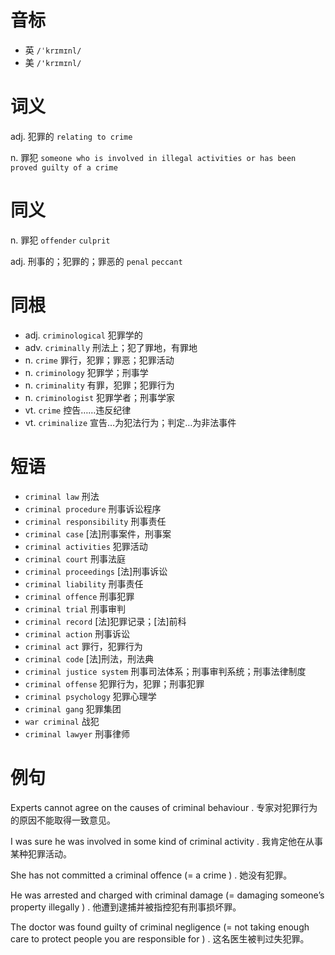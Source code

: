 # 音标

- 英 `/ˈkrɪmɪnl/`
- 美 `/'krɪmɪnl/`

# 词义

adj. 犯罪的
`relating to crime`

n. 罪犯
`someone who is involved in illegal activities or has been proved guilty of a crime`

# 同义

n. 罪犯
`offender` `culprit`

adj. 刑事的；犯罪的；罪恶的
`penal` `peccant`

# 同根

- adj. `criminological` 犯罪学的
- adv. `criminally` 刑法上；犯了罪地，有罪地
- n. `crime` 罪行，犯罪；罪恶；犯罪活动
- n. `criminology` 犯罪学；刑事学
- n. `criminality` 有罪，犯罪；犯罪行为
- n. `criminologist` 犯罪学者；刑事学家
- vt. `crime` 控告……违反纪律
- vt. `criminalize` 宣告…为犯法行为；判定…为非法事件

# 短语

- `criminal law` 刑法
- `criminal procedure` 刑事诉讼程序
- `criminal responsibility` 刑事责任
- `criminal case` [法]刑事案件，刑事案
- `criminal activities` 犯罪活动
- `criminal court` 刑事法庭
- `criminal proceedings` [法]刑事诉讼
- `criminal liability` 刑事责任
- `criminal offence` 刑事犯罪
- `criminal trial` 刑事审判
- `criminal record` [法]犯罪记录；[法]前科
- `criminal action` 刑事诉讼
- `criminal act` 罪行，犯罪行为
- `criminal code` [法]刑法，刑法典
- `criminal justice system` 刑事司法体系；刑事审判系统；刑事法律制度
- `criminal offense` 犯罪行为，犯罪；刑事犯罪
- `criminal psychology` 犯罪心理学
- `criminal gang` 犯罪集团
- `war criminal` 战犯
- `criminal lawyer` 刑事律师

# 例句

Experts cannot agree on the causes of criminal behaviour .
专家对犯罪行为的原因不能取得一致意见。

I was sure he was involved in some kind of criminal activity .
我肯定他在从事某种犯罪活动。

She has not committed a criminal offence (= a crime ) .
她没有犯罪。

He was arrested and charged with criminal damage (= damaging someone’s property illegally ) .
他遭到逮捕并被指控犯有刑事损坏罪。

The doctor was found guilty of criminal negligence (= not taking enough care to protect people you are responsible for ) .
这名医生被判过失犯罪。


